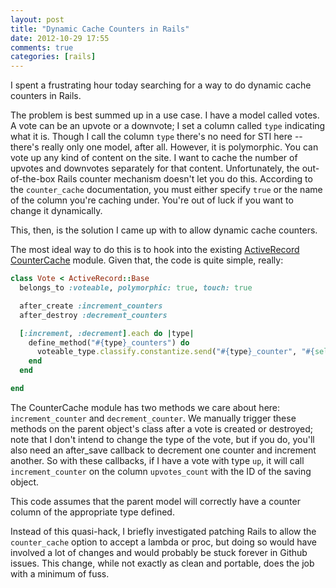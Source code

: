 ```yaml
---
layout: post
title: "Dynamic Cache Counters in Rails"
date: 2012-10-29 17:55
comments: true
categories: [rails]
---
```

I spent a frustrating hour today searching for a way to do dynamic cache counters in Rails.

The problem is best summed up in a use case. I have a model called votes. A vote can be an upvote or a downvote; I set a column called `type` indicating what it is. Though I call the column `type` there's no need for STI here -- there's really only one model, after all. However, it is polymorphic. You can vote up any kind of content on the site. I want to cache the number of upvotes and downvotes separately for that content. Unfortunately, the out-of-the-box Rails counter mechanism doesn't let you do this. According to the `counter_cache` documentation, you must either specify `true` or the name of the column you're caching under. You're out of luck if you want to change it dynamically.

This, then, is the solution I came up with to allow dynamic cache counters.

<!-- more -->

The most ideal way to do this is to hook into the existing [ActiveRecord CounterCache](http://api.rubyonrails.org/classes/ActiveRecord/CounterCache.html) module. Given that, the code is quite simple, really:

```ruby
class Vote < ActiveRecord::Base
  belongs_to :voteable, polymorphic: true, touch: true

  after_create :increment_counters
  after_destroy :decrement_counters

  [:increment, :decrement].each do |type|
    define_method("#{type}_counters") do
      voteable_type.classify.constantize.send("#{type}_counter", "#{self.type}votes_count".to_sym, self.voteable_id)
    end
  end

end
```

The CounterCache module has two methods we care about here: `increment_counter` and `decrement_counter`. We manually trigger these methods on the parent object's class after a vote is created or destroyed; note that I don't intend to change the type of the vote, but if you do, you'll also need an after_save callback to decrement one counter and increment another. So with these callbacks, if I have a vote with type `up`, it will call `increment_counter` on the column `upvotes_count` with the ID of the saving object.

This code assumes that the parent model will correctly have a counter column of the appropriate type defined. 

Instead of this quasi-hack, I briefly investigated patching Rails to allow the `counter_cache` option to accept a lambda or proc, but doing so would have involved a lot of changes and would probably be stuck forever in Github issues. This change, while not exactly as clean and portable, does the job with a minimum of fuss.